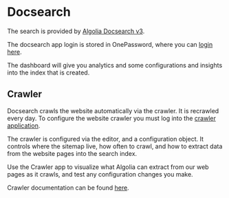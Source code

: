 # Docsearch

The search is provided by [Algolia Docsearch v3](https://docsearch.algolia.com/docs/DocSearch-v3/).

The docsearch app login is stored in OnePassword, where you can [login here](https://www.algolia.com/).

The dashboard will give you analytics and some configurations and insights into the index that is created.

## Crawler

Docsearch crawls the website automatically via the crawler. It is recrawled every day. To configure the website crawler you must log into the [crawler application](https://crawler.algolia.com/).

The crawler is configured via the editor, and a configuration object. It controls where the sitemap live, how often to crawl, and how to extract data from the website pages into the search index.

Use the Crawler app to visualize what Algolia can extract from our web pages as it crawls, and test any configuration changes you make.

Crawler documentation can be found [here](https://www.algolia.com/doc/tools/crawler/apis/configuration/).
